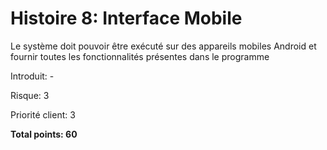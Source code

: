 # Histoire 8: Interface Mobile

Le système doit pouvoir être exécuté sur des appareils mobiles Android et fournir toutes les fonctionnalités présentes dans le programme

Introduit: -

Risque: 3

Priorité client: 3

**Total points: 60**

